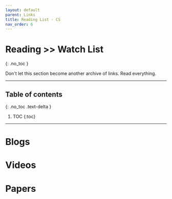 ```yaml
---
layout: default
parent: Links
title: Reading List - CS
nav_order: 6
---
```


#  Reading >> Watch List
{: .no_toc }

Don't let this section become another archive of links. Read everything.

---

## Table of contents
{: .no_toc .text-delta }

1. TOC
{:toc}

---

# Blogs

# Videos

# Papers
